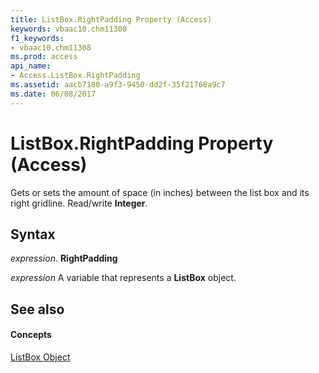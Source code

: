 ```yaml
---
title: ListBox.RightPadding Property (Access)
keywords: vbaac10.chm11308
f1_keywords:
- vbaac10.chm11308
ms.prod: access
api_name:
- Access.ListBox.RightPadding
ms.assetid: aacb7180-a9f3-9450-dd2f-35f21768a9c7
ms.date: 06/08/2017
---
```



# ListBox.RightPadding Property (Access)

Gets or sets the amount of space (in inches) between the list box and its right gridline. Read/write **Integer**.


## Syntax

 _expression_. **RightPadding**

 _expression_ A variable that represents a **ListBox** object.


## See also


#### Concepts


[ListBox Object](listbox-object-access.md)

